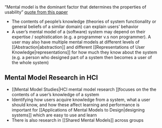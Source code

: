 “Mental model is the dominant factor that determines the properties of usability” [quote from this paper](https://personales.upv.es/thinkmind/dl/conferences/achi/achi_2014/achi_2014_3_40_20183.pdf)

- The contents of people’s knowledge (theories of system functionality or general beliefs of a similar domain) can explain users’ behavior
- A user’s mental model of a (software) system may depend on their expertise / sophistication (e.g. a programmer v.s non programmer). A user may also have multiple mental models at different levels of [[Abstraction|abstraction]] and different [[Representations of User Knowledge|representations]] for how much they know about the system  (e.g. a person who designed part of a system then becomes a user of the whole system)

## Mental Model Research in HCI

- [[Mental Model Studies|HCI mental model research ]]focuses on the the contents of a user’s knowledge of a system
- Identifying how users acquire knowledge from a system, what a user should know, and how these affect learning and performance is important for [[Applications of Mental Models to Design|designing systems]] which are easy to use and learn
- There is also research in [[Shared Mental Models]] across groups

